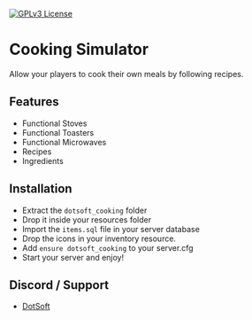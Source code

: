 [![GPLv3 License](https://img.shields.io/badge/License-GPL%20v3-yellow.svg)](https://opensource.org/licenses/)

# Cooking Simulator

Allow your players to cook their own meals by following recipes.

## Features

- Functional Stoves
- Functional Toasters
- Functional Microwaves
- Recipes
- Ingredients

## Installation

- Extract the ```dotsoft_cooking``` folder
- Drop it inside your resources folder
- Import the ```items.sql``` file in your server database
- Drop the icons in your inventory resource.
- Add ```ensure dotsoft_cooking``` to your server.cfg
- Start your server and enjoy!

## Discord / Support

- [DotSoft](https://discord.gg/ZAmVQFmbsp)
